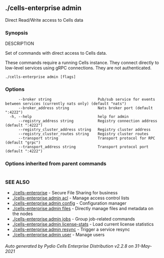 ## ./cells-enterprise admin

Direct Read/Write access to Cells data

### Synopsis


DESCRIPTION

  Set of commands with direct access to Cells data.
	
  These commands require a running Cells instance. They connect directly to low-level services
  using gRPC connections. They are not authenticated.


```
./cells-enterprise admin [flags]
```

### Options

```
      --broker string                     Pub/sub service for events between services (currently nats only) (default "nats")
      --broker_address string             Nats broker port (default ":4222")
  -h, --help                              help for admin
      --registry_address string           Registry connection address (default ":4222")
      --registry_cluster_address string   Registry cluster address
      --registry_cluster_routes string    Registry cluster routes
      --transport string                  Transport protocol for RPC (default "grpc")
      --transport_address string          Transport protocol port (default ":4222")
```

### Options inherited from parent commands

```
```

### SEE ALSO

* [./cells-enterprise](./cells-enterprise)	 - Secure File Sharing for business
* [./cells-enterprise admin acl](./cells-enterprise-admin-acl)	 - Manage access control lists
* [./cells-enterprise admin config](./cells-enterprise-admin-config)	 - Configuration manager
* [./cells-enterprise admin files](./cells-enterprise-admin-files)	 - Directly manage files and metadata on the nodes
* [./cells-enterprise admin jobs](./cells-enterprise-admin-jobs)	 - Group job-related commands
* [./cells-enterprise admin license-stats](./cells-enterprise-admin-license-stats)	 - Load current license statistics
* [./cells-enterprise admin resync](./cells-enterprise-admin-resync)	 - Trigger a service resync
* [./cells-enterprise admin user](./cells-enterprise-admin-user)	 - Manage users

###### Auto generated by Pydio Cells Enterprise Distribution v2.2.8 on 31-May-2021

